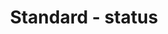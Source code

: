 ---
title: 'Standard - status'
field: 'is.identifier.standardStatus'
slug: 'resource-status-status'
description: 'select from control list'
required: False
vocabulary: 'resource-status-status.txt'
policy: 'Controlled value. Single select from control list.'
---